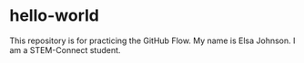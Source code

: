 # hello-world
This repository is for practicing the GitHub Flow.
My name is Elsa Johnson. I am a STEM-Connect student.
